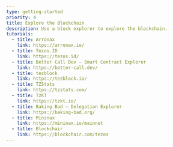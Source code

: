 ```yaml
---
type: getting-started
priority: 4
title: Explore the Blockchain
description: Use a block explorer to explore the blockchain.
tutorials:
  - title: Arronax
    link: https://arronax.io/
  - title: Tezos.ID
    link: https://tezos.id/
  - title: Better Call Dev — Smart Contract Explorer
    link: https://better-call.dev/
  - title: tezblock
    link: https://tezblock.io/
  - title: TZStats
    link: https://tzstats.com/
  - title: TzKT
    link: https://tzkt.io/
  - title: Baking Bad — Delegation Explorer
    link: https://baking-bad.org/
  - title: Mininax
    link: https://mininax.io/mainnet
  - title: Blockchair
    link: https://blockchair.com/tezos
---
```

